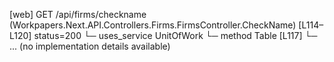 [web] GET /api/firms/checkname  (Workpapers.Next.API.Controllers.Firms.FirmsController.CheckName)  [L114–L120] status=200
  └─ uses_service UnitOfWork
    └─ method Table [L117]
      └─ ... (no implementation details available)

